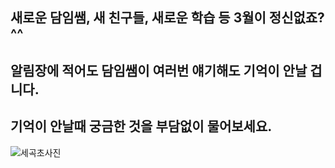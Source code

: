 ## 새로운 담임쌤, 새 친구들, 새로운 학습 등 3월이 정신없죠?^^ 
## 알림장에 적어도 담임쌤이 여러번 얘기해도 기억이 안날 겁니다.
## 기억이 안날때 궁금한 것을 부담없이 물어보세요.

![세곡초사진](https://user-images.githubusercontent.com/81296972/118234662-9fab5300-b4ce-11eb-85e0-276eead18ece.png)






